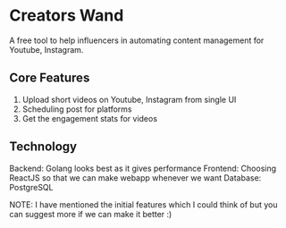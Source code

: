 # Creators Wand
A free tool to help influencers in automating content management for Youtube, Instagram.

## Core Features
1. Upload short videos on Youtube, Instagram from single UI
2. Scheduling post for platforms
3. Get the engagement stats for videos

## Technology
Backend: Golang looks best as it gives performance
Frontend: Choosing ReactJS so that we can make webapp whenever we want
Database: PostgreSQL

NOTE: I have mentioned the initial features which I could think of but you can suggest more if we can make it better :)